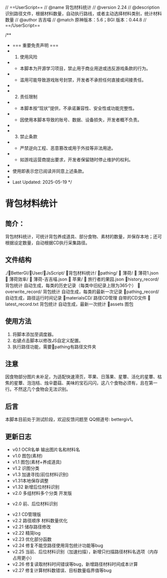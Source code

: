 // ==UserScript==
// @name         背包材料统计
// @version      2.24
// @description  识别路径文件，根据材料数量，自动执行路线，或者主动选择材料类别，统计材料数量
// @author       吉吉喵
// @match        原神版本：5.6；BGI 版本：0.44.8
// ==/UserScript==

/**
 * === 重要免责声明 ===
 * 1. 使用风险
 *    - 本脚本为开源学习项目，禁止用于商业用途或违反游戏条款的行为。
 *    - 滥用可能导致游戏账号封禁，开发者不承担任何直接或间接责任。
 *
 * 2. 责任限制
 *    - 本脚本按“现状”提供，不承诺兼容性、安全性或功能完整性。
 *    - 因使用本脚本导致的账号、数据、设备损失，开发者概不负责。
 *
 * 3. 禁止条款
 *    - 严禁逆向工程、恶意篡改或用于外挂等非法用途。
 *    - 如游戏运营商提出要求，开发者保留随时停止维护的权利。
 *
 * 使用即表示您已阅读并同意上述条款。
 *
 * Last Updated: 2025-05-19
 */
# 背包材料统计

## 简介：
背包材料统计，可统计背包养成道具、部分食物、素材的数量，并保存本地；还可根据设定数量，自动根据CD执行采集路径。

## 文件结构

./📁BetterGI/📁User/📁JsScript/
📁背包材料统计/
    📁pathing/
        📁 薄荷/
            📄 薄荷1.json
            📁 薄荷效率/
                📄 薄荷-吉吉喵.json
        📁 苹果/
            📄 旅行者的果园.json
    📁history_record/ 背包统计 自动生成，每类的历史记录（每类中旧纪录上限为365个）
    📁overwrite_record/ 背包统计 自动生成，每类的最新一次记录
    📁pathing_record/ 自动生成，路径运行时间记录
    📁materialsCD/ 路径CD管理 自带的CD文件
    📄 latest_record.txt 背包统计 自动生成，最新一次统计
    📁assets 图包

## 使用方法
1. 将脚本添加至调度器。
2. 右键点击脚本以修改JS自定义配置。
3. 执行路径功能，需要📁pathing有路径文件夹

## 注意
因食物部分图片未补足，为适配快速滑页，苹果、日落果、星蕈、活化的星蕈、枯焦的星蕈、泡泡桔、烛伞蘑菇、美味的宝石闪闪，这八个食物必须有，且在第一行。不然这几个食物会无法识别。

## 后言
本脚本目前处于测试阶段，欢迎反馈问题至 QQ频道号: bettergiv1。

## 更新日志
+ v0.1 OCR名单 输出图片名和材料名
+ v1.0 图包(素材)
+ v1.1 图包(素材+养成道具)
+ v1.2 识图分类
+ v1.3 加速寻找(前位材料识别)
+ v1.31本地保存调整
+ v1.32 新增后位材料识别
+ v2.0 多组材料多个分类 开发版 
- v2.0 前、后位材料识别
+ v2.1 CD管理版
+ v2.2 路径顺序 材料数量优化
+ v2.21 储存路径修改
+ v2.22 精简log
+ v2.23 优化部分函数
+ v2.24 修复不能空路径使用背包统计功能等bug
+ v2.25 当前、后位材料识别（加速扫描），新增只扫描路径材料名选项（内存占用更小）
+ v2.26 修复读取材料时间错误等bug，新增路径材料时间成本计算
+ v2.27 修复计算材料数错误、目标数量临界值等bug